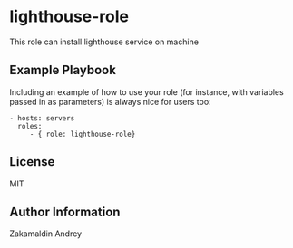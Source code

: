 lighthouse-role
=========

This role can install lighthouse service on machine

Example Playbook
----------------

Including an example of how to use your role (for instance, with variables passed in as parameters) is always nice for users too:

    - hosts: servers
      roles:
         - { role: lighthouse-role}

License
-------

MIT

Author Information
------------------

Zakamaldin Andrey
